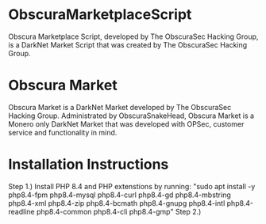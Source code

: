 # ObscuraMarketplaceScript
Obscura Marketplace Script, developed by The ObscuraSec Hacking Group, is a DarkNet Market Script that was created by The ObscuraSec Hacking Group.
# Obscura Market
Obscura Market is a DarkNet Market developed by The ObscuraSec Hacking Group. Administrated by ObscuraSnakeHead, Obscura Market is a Monero only DarkNet Market that was developed with OPSec, customer service and functionality in mind.
# Installation Instructions
Step 1.) Install PHP 8.4 and PHP extenstions by running:
"sudo apt install -y php8.4-fpm php8.4-mysql php8.4-curl php8.4-gd php8.4-mbstring php8.4-xml php8.4-zip php8.4-bcmath php8.4-gnupg php8.4-intl php8.4-readline php8.4-common php8.4-cli php8.4-gmp"
Step 2.)
